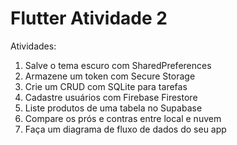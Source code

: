 # Flutter Atividade 2

Atividades:
1. Salve o tema escuro com SharedPreferences
2. Armazene um token com Secure Storage
3. Crie um CRUD com SQLite para tarefas
4. Cadastre usuários com Firebase Firestore
5. Liste produtos de uma tabela no Supabase
6. Compare os prós e contras entre local e nuvem
7. Faça um diagrama de fluxo de dados do seu app